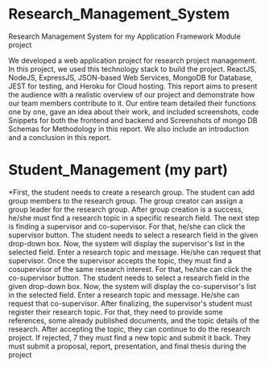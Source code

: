 # Research_Management_System
Research Management System for my Application Framework Module project

We developed a web application project for research project management. In this project, we
used this technology stack to build the project. ReactJS, NodeJS, ExpressJS, JSON-based Web
Services, MongoDB for Database, JEST for testing, and Heroku for Cloud hosting.
This report aims to present the audience with a realistic overview of our project and demonstrate
how our team members contribute to it. Our entire team detailed their functions one by one, gave
an idea about their work, and included screenshots, code Snippets for both the frontend and
backend and Screenshots of mongo DB Schemas for Methodology in this report. We also include
an introduction and a conclusion in this report.

# Student_Management (my part)

*First, the student needs to create a research group. The student can add group members to the research group. The group creator can assign a group leader for the research group. After group creation is a success, he/she must find a research topic in a specific research field. The next step is finding a supervisor and co-supervisor. For that, he/she can click the supervisor button. The student needs to select a research field in the given drop-down box. Now, the system will display the supervisor's list in the selected field. Enter a research topic and message. He/she can request that supervisor. Once the supervisor accepts the topic, they must find a cosupervisor of the same research interest. For that, he/she can click the co-supervisor button. The student needs to select a research field in the given drop-down box. Now, the system will display the co-supervisor's list in the selected field. Enter a research topic and message. He/she can request that co-supervisor. After finalizing, the supervisor's student must register their research topic. For that, they need to provide some references, some already published documents, and the topic details of the research. After accepting the topic, they can continue to do the research project. If rejected, 7 they must find a new topic and submit it back. They must submit a proposal, report, presentation, and final thesis during the project

